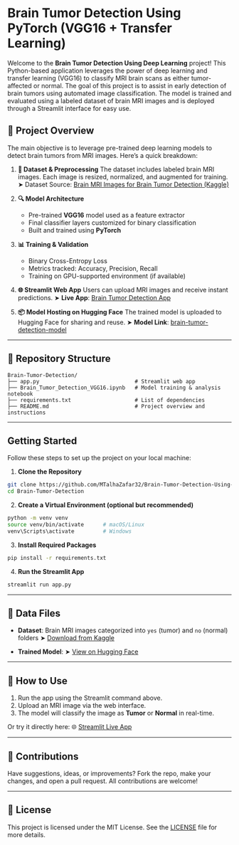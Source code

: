 # Brain Tumor Detection Using PyTorch (VGG16 + Transfer Learning)

Welcome to the **Brain Tumor Detection Using Deep Learning** project! This Python-based application leverages the power of deep learning and transfer learning (VGG16) to classify MRI brain scans as either tumor-affected or normal. The goal of this project is to assist in early detection of brain tumors using automated image classification. The model is trained and evaluated using a labeled dataset of brain MRI images and is deployed through a Streamlit interface for easy use.

## 🧠 Project Overview

The main objective is to leverage pre-trained deep learning models to detect brain tumors from MRI images. Here’s a quick breakdown:

1. **📁 Dataset & Preprocessing**
   The dataset includes labeled brain MRI images. Each image is resized, normalized, and augmented for training.
   ➤ Dataset Source: [Brain MRI Images for Brain Tumor Detection (Kaggle)](https://www.kaggle.com/datasets/masoudnickparvar/brain-tumor-mri-dataset)

2. **🔍 Model Architecture**

   * Pre-trained **VGG16** model used as a feature extractor
   * Final classifier layers customized for binary classification
   * Built and trained using **PyTorch**

3. **📊 Training & Validation**

   * Binary Cross-Entropy Loss
   * Metrics tracked: Accuracy, Precision, Recall
   * Training on GPU-supported environment (if available)

4. **🌐 Streamlit Web App**
   Users can upload MRI images and receive instant predictions.
   ➤ **Live App**: [Brain Tumor Detection App](https://brain-tumor-detection-system-using-pytorch.streamlit.app/)

5. **📦 Model Hosting on Hugging Face**
   The trained model is uploaded to Hugging Face for sharing and reuse.
   ➤ **Model Link**: [brain-tumor-detection-model](https://huggingface.co/mtalhazafar/brain-tumor-detection-model/)

---

## 📁 Repository Structure

```
Brain-Tumor-Detection/
├── app.py                              # Streamlit web app
├── Brain_Tumor_Detection_VGG16.ipynb   # Model training & analysis notebook
├── requirements.txt                    # List of dependencies
├── README.md                           # Project overview and instructions
```

---

## Getting Started

Follow these steps to set up the project on your local machine:

1. **Clone the Repository**

```bash
git clone https://github.com/MTalhaZafar32/Brain-Tumor-Detection-Using-PyTorch-VGG16-Transfer-Learning/.git
cd Brain-Tumor-Detection
```

2. **Create a Virtual Environment (optional but recommended)**

```bash
python -m venv venv
source venv/bin/activate      # macOS/Linux
venv\Scripts\activate         # Windows
```

3. **Install Required Packages**

```bash
pip install -r requirements.txt
```

4. **Run the Streamlit App**

```bash
streamlit run app.py
```

---

## 📂 Data Files

* **Dataset**: Brain MRI images categorized into `yes` (tumor) and `no` (normal) folders
  ➤ [Download from Kaggle](https://www.kaggle.com/datasets/masoudnickparvar/brain-tumor-mri-dataset)

* **Trained Model**:
  ➤ [View on Hugging Face](https://huggingface.co/your-username/brain-tumor-detection-model)

---

## 🧪 How to Use

1. Run the app using the Streamlit command above.
2. Upload an MRI image via the web interface.
3. The model will classify the image as **Tumor** or **Normal** in real-time.

Or try it directly here:
🌐 [Streamlit Live App](https://brain-tumor-detection-system.streamlit.app/)

---

## 🤝 Contributions

Have suggestions, ideas, or improvements? Fork the repo, make your changes, and open a pull request. All contributions are welcome!

---

## 📄 License

This project is licensed under the MIT License. See the [LICENSE](LICENSE) file for more details.
